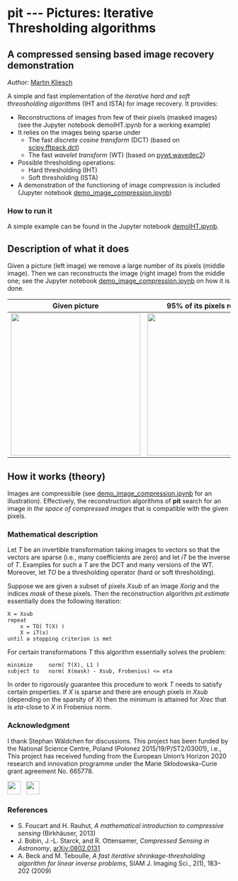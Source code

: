 # pit   ---  Pictures: Iterative Thresholding algorithms

## A compressed sensing based image recovery demonstration 

*Author:* [Martin Kliesch](http://www.mkliesch.eu/)



A simple and fast implementation of the *iterative hard and soft threosholding algorithms* (IHT and ISTA) for image recovery. It provides:

* Reconstructions of images from few of their pixels (masked images)
  (see the Jupyter notebook demoIHT.ipynb for a working example)
* It relies on the images being sparse under
    - The fast *discrete cosine transform* (DCT) 
      (based on [scipy.fftpack.dct](https://docs.scipy.org/doc/scipy-0.14.0/reference/generated/scipy.fftpack.dct.html))
    - The fast *wavelet transform* (WT) 
      (based on [pywt.wavedec2](http://pywavelets.readthedocs.io/en/latest/ref/2d-dwt-and-idwt.html))
* Possible thresholding operations:
    - Hard thresholding (IHT)
    - Soft thresholding (ISTA)
* A demonstration of the functioning of image compression is included
  (Jupyter notebook [demo_image_compression.ipynb](./demo_image_compression.ipynb))

### How to run it
A simple example can be found in the Jupyter notebook [demoIHT.ipynb](./demoIT.ipynb). 

## Description of what it does
Given a picture (left image) we remove a large number of its pixels (middle image). Then we can reconstructs the image (right image) from the middle one; see the Jupyter notebook [demo_image_compression.ipynb](./demo_image_compression.ipynb) on how it is done.

Given picture | 95% of its pixels removed | Reconstruction 
:-------------------------:|:-------------------------:|:-------------------------:
<img src="./pics/marie_curie.jpg" width="292" height="321" /> | <img src="./pics/marie_curie_masked.jpg" width="292" height="321" /> | <img src="./pics/marie_curie_rec.jpg" width="292" height="321" />

## How it works (theory)
Images are compressible (see [demo_image_compression.ipynb](./demo_image_compression.ipynb) for an illustration). Effectively, the reconstruction algorithms of **pit** search for an image in *the space of compressed images* that is compatible with the given pixels. 

### Mathematical description
Let *T* be an invertible transformation taking images to vectors so that the vectors are sparse (i.e., many coefficients are zero) and let *iT* be the inverse of *T*. Examples for such a *T* are the DCT and many versions of the WT. Moreover, let *TO* be a thresholding operator (hard or soft thresholding). 

Suppose we are given a subset of pixels *Xsub* of an image *Xorig* and the indices *mask* of these pixels. Then the reconstruction algorithm *pit.estimate* essentially does the following iteration:

    X = Xsub
    repeat
        x = TO( T(X) )
        X = iT(x)
    until a stopping criterion is met

For certain transformations *T* this algorithm essentially solves the problem:

    minimize     norm( T(X), L1 )
    subject to   norm( X(mask) - Xsub, Frobenius) <= eta

In order to rigorously guarantee this procedure to work *T* needs to satisfy certain properties. If *X* is sparse and there are enough pixels in *Xsub* (depending on the sparsity of *X*) then the minimum is attained for *Xrec* that is *eta*-close to *X* in Frobenius norm. 

### Acknowledgment 
I thank Stephan Wäldchen for discussions. 
This project has been funded by the National Science Centre, Poland (Polonez 2015/19/P/ST2/03001), i.e., This project has received funding from the European Union’s Horizon 2020 research and innovation programme under the Marie Skłodowska-Curie grant agreement No. 665778. 

<img src="./pics/ncn-logo.png" height="30" /> &nbsp; <img src="./pics/eu-logo.jpg" height="30" />

### References
* S. Foucart and H. Rauhut, *A mathematical introduction to compressive sensing* (Birkhäuser, 2013)
* J. Bobin, J.-L. Starck, and R. Ottensamer, *Compressed Sensing in Astronomy*, [arXiv:0802.0131](http://arxiv.org/abs/0802.0131)
* A. Beck and M. Teboulle, *A fast iterative shrinkage-thresholding algorithm for linear inverse problems*, SIAM J. Imaging Sci., 2(1), 183–202 (2009)